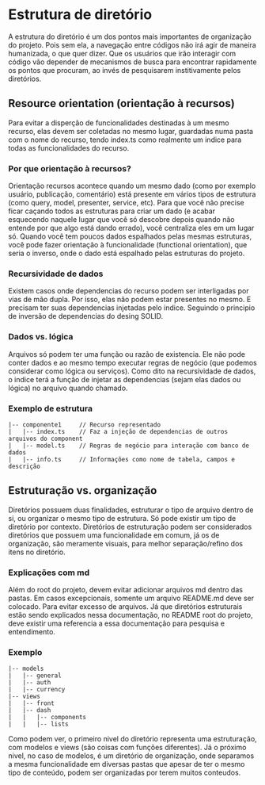 # Estrutura de diretório

A estrutura do diretório é um dos pontos mais importantes de organização do projeto. Pois sem ela, a navegação entre códigos não irá agir de maneira humanizada, o que quer dizer. Que os usuários que irão interagir com código vão depender de mecanismos de busca para encontrar rapidamente os pontos que procuram, ao invés de pesquisarem institivamente pelos diretórios.

## Resource orientation (orientação à recursos)

Para evitar a disperção de funcionalidades destinadas à um mesmo recurso, elas devem ser coletadas no mesmo lugar, guardadas numa pasta com o nome do recurso, tendo index.ts como realmente um indice para todas as funcionalidades do recurso.

### Por que orientação à recursos?

Orientação recursos acontece quando um mesmo dado (como por exemplo usuário, publicação, comentário) está presente em vários tipos de estrutura (como query, model, presenter, service, etc). Para que você não precise ficar caçando todos as estruturas para criar um dado (e acabar esquecendo naquele lugar que você só descobre depois quando não entende por que algo está dando errado), você centraliza eles em um lugar só. Quando você tem poucos dados espalhados pelas mesmas estruturas, você pode fazer orientação à funcionalidade (functional orientation), que seria o inverso, onde o dado está espalhado pelas estruturas do projeto.

### Recursividade de dados

Existem casos onde dependencias do recurso podem ser interligadas por vias de mão dupla. Por isso, elas não podem estar presentes no mesmo. E precisam ter suas dependencias injetadas pelo indice. Seguindo o principio de inversão de dependencias do desing SOLID.

### Dados vs. lógica

Arquivos só podem ter uma função ou razão de existencia. Ele não pode conter dados e ao mesmo tempo executar regras de negócio (que podemos considerar como lógica ou serviços). Como dito na recursividade de dados, o indice terá a função de injetar as dependencias (sejam elas dados ou lógica) no arquivo quando chamado.

### Exemplo de estrutura

```
|-- componente1		// Recurso representado
|	|-- index.ts	// Faz a injeção de dependencias de outros arquivos do component
|	|-- model.ts	// Regras de negócio para interação com banco de dados
|	|-- info.ts		// Informações como nome de tabela, campos e descrição
```

## Estruturação vs. organização

Diretórios possuem duas finalidades, estruturar o tipo de arquivo dentro de si, ou organizar o mesmo tipo de estrutura. Só pode existir um tipo de diretório por contexto. Diretórios de estruturação podem ser considerados diretórios que possuem uma funcionalidade em comum, já os de organização, são meramente visuais, para melhor separação/refino dos itens no diretório.

### Explicações com md
Além do root do projeto, devem evitar adicionar arquivos md dentro das pastas. Em casos excepcionais, somente um arquivo README.md deve ser colocado. Para evitar excesso de arquivos. Já que diretórios estruturais estão sendo explicados nessa documentação, no README root do projeto, deve existir uma referencia a essa documentação para pesquisa e entendimento.

### Exemplo

```
|-- models
|	|-- general
|	|-- auth
|	|-- currency
|-- views
|	|-- front
|	|-- dash
|	|	|-- components
|	|	|-- lists
```

Como podem ver, o primeiro nivel do diretório representa uma estruturação, com modelos e views (são coisas com funções diferentes). Já o próximo nivel, no caso de modelos, é um diretório de organização, onde separamos a mesma funcionalidade em diversas pastas que apesar de ter o mesmo tipo de conteúdo, podem ser organizadas por terem muitos conteudos.
